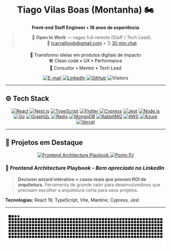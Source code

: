 <div align="center">
  <h1>Tiago Vilas Boas (Montanha) 🏍️</h1>
  <strong>Front-end Staff Engineer • 18 anos de experiência</strong>

  > 🚀 **Open to Work** — vagas full-remote (Staff / Tech Lead).  
  > 📧 tcarvalhovb@gmail.com • 🗓️ [30 min chat](https://calendly.com/tcarvalhovb/)

  <p>🚀 Transformo ideias em produtos digitais de impacto<br/>
     🛠️ Clean code • UX • Performance<br/>
     🤝 Consultor • Mentor • Tech Lead
  </p>

  <!-- Contatos -->
  <p>
    <a href="mailto:tiagovilasboas@gmail.com"><img alt="E-mail" src="https://img.shields.io/badge/Email-D14836?style=for-the-badge&logo=gmail&logoColor=white"/></a>
    <a href="https://www.linkedin.com/in/tiagovilasboas/"><img alt="LinkedIn" src="https://img.shields.io/badge/LinkedIn-0077B5?style=for-the-badge&logo=linkedin&logoColor=white"/></a>
    <a href="https://github.com/tiagovilasboas"><img alt="GitHub" src="https://img.shields.io/badge/GitHub-181717?style=for-the-badge&logo=github"/></a>
    <img alt="Visitors" src="https://komarev.com/ghpvc/?username=tiagovilasboas&style=for-the-badge&color=3ECF8E"/>
  </p>
</div>

---

## ⚙️ Tech Stack
<p align="center">
  <!-- Front-end -->
  <a href="#"><img src="https://img.shields.io/badge/React-20232A?style=for-the-badge&logo=react&logoColor=61DAFB" alt="React"/></a>
  <a href="#"><img src="https://img.shields.io/badge/Next.js-000000?style=for-the-badge&logo=nextdotjs&logoColor=white" alt="Next.js"/></a>
  <a href="#"><img src="https://img.shields.io/badge/TypeScript-3178C6?style=for-the-badge&logo=typescript&logoColor=white" alt="TypeScript"/></a>
  <a href="#"><img src="https://img.shields.io/badge/Flutter-02569B?style=for-the-badge&logo=flutter&logoColor=white" alt="Flutter"/></a>
  <a href="#"><img src="https://img.shields.io/badge/Cypress-17202C?style=for-the-badge&logo=cypress&logoColor=white" alt="Cypress"/></a>
  <a href="#"><img src="https://img.shields.io/badge/Jest-C21325?style=for-the-badge&logo=jest&logoColor=white" alt="Jest"/></a>
  <!-- Back-end -->
  <a href="#"><img src="https://img.shields.io/badge/Node.js-339933?style=for-the-badge&logo=node.js&logoColor=white" alt="Node.js"/></a>
  <a href="#"><img src="https://img.shields.io/badge/Go-00ADD8?style=for-the-badge&logo=go&logoColor=white" alt="Go"/></a>
  <a href="#"><img src="https://img.shields.io/badge/GraphQL-E10098?style=for-the-badge&logo=graphql&logoColor=white" alt="GraphQL"/></a>
  <a href="#"><img src="https://img.shields.io/badge/Redis-DC382D?style=for-the-badge&logo=redis&logoColor=white" alt="Redis"/></a>
  <a href="#"><img src="https://img.shields.io/badge/MongoDB-47A248?style=for-the-badge&logo=mongodb&logoColor=white" alt="MongoDB"/></a>
  <a href="#"><img src="https://img.shields.io/badge/RabbitMQ-FF6600?style=for-the-badge&logo=rabbitmq&logoColor=white" alt="RabbitMQ"/></a>
  <!-- Cloud -->
  <a href="#"><img src="https://img.shields.io/badge/AWS-FF9900?style=for-the-badge&logo=amazonaws&logoColor=white" alt="AWS"/></a>
  <a href="#"><img src="https://img.shields.io/badge/Azure-0078D4?style=for-the-badge&logo=microsoftazure&logoColor=white" alt="Azure"/></a>
  <a href="#"><img src="https://img.shields.io/badge/Vercel-000000?style=for-the-badge&logo=vercel&logoColor=white" alt="Vercel"/></a>
</p>

---

## 🌟 Projetos em Destaque

<p align="center">
  <a href="https://github.com/tiagovilasboas/frontend-architecture-playbook">
    <img src="https://github-readme-stats.vercel.app/api/pin/?username=tiagovilasboas&repo=frontend-architecture-playbook&theme=radical&hide_border=true" alt="Frontend Architecture Playbook"/>
  </a>
  <a href="https://github.com/tiagovilasboas/ponto-pj">
    <img src="https://github-readme-stats.vercel.app/api/pin/?username=tiagovilasboas&repo=ponto-pj&theme=radical&hide_border=true" alt="Ponto PJ"/>
  </a>
</p>

### 🚀 **Frontend Architecture Playbook** - *Bem apreciado no LinkedIn*
> **Decision wizard interativo + casos reais que provam ROI de arquitetura.** Ferramenta de grande valor para desenvolvedores que precisam escolher a arquitetura certa para seus projetos.

**Tecnologias:** React 19, TypeScript, Vite, Mantine, Cypress, Jest

---

<div align="center">
  <img src="https://github.com/tiagovilasboas/tiagovilasboas/blob/output/github-contribution-grid-snake.svg" alt="snake gif" />
</div>
